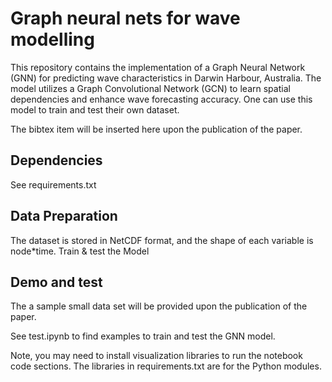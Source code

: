 # Graph neural nets for wave modelling
This repository contains the implementation of a Graph Neural Network (GNN) for
predicting wave characteristics in Darwin Harbour, Australia. The model
utilizes a Graph Convolutional Network (GCN) to learn spatial dependencies and
enhance wave forecasting accuracy. One can use this model to train and test
their own dataset.

The bibtex item will be inserted here upon the publication of the paper.

## Dependencies
See requirements.txt

## Data Preparation
The dataset is stored in NetCDF format, and the shape of each variable is node*time.
Train & test the Model

## Demo and test
The a sample small data set will be provided upon the publication of the paper.

See test.ipynb to find examples to train and test the GNN model.

Note, you may need to install visualization libraries to run the notebook code
sections. The libraries in requirements.txt are for the Python modules.

